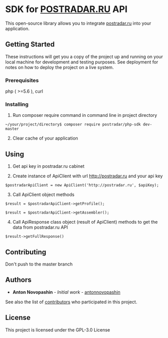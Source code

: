 # SDK for [POSTRADAR.RU](http://postradar.ru/) API

This open-source library allows you to integrate [postradar.ru](http://postradar.ru/) into your application.

## Getting Started

These instructions will get you a copy of the project up and running on your local machine for development and testing purposes. See deployment for notes on how to deploy the project on a live system.

### Prerequisites

php ( >=5.6 ), curl


### Installing

1. Run composer require command in command line in project directory

```
~/your/project/directory$ composer require postradar/php-sdk dev-master

```

2. Clear cache of your application


## Using

1. Get api key in postradar.ru cabinet

2. Create instance of ApiClient with url http://postradar.ru and your api key
```
$postradarApiClient = new ApiClient('http://postradar.ru', $apiKey);

```
3. Call ApiClient object methods
```
$result = $postradarApiClient->getProfile();

```
```
$result = $postradarApiClient->getAssembler();

```
4. Call ApiResponse class object (result of ApiClient) methods to get the data from postradar.ru API
```
$result->getFullResponse()

```


## Contributing

Don't push to the master branch

## Authors

* **Anton Novopashin** - *Initial work* - [antonnovopashin](https://github.com/antonnovopashin)

See also the list of [contributors](https://github.com/postradar/sdk-php/graphs/contributors) who participated in this project.

## License

This project is licensed under the GPL-3.0 License

